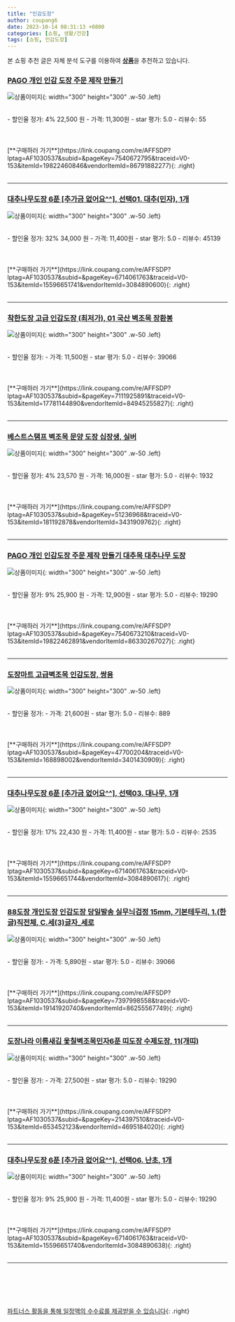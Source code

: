 ```yaml
---
title: "인감도장"
author: coupang6
date: 2023-10-14 08:31:13 +0800
categories: [쇼핑, 생활/건강]
tags: [쇼핑, 인감도장]
---
```


본 쇼핑 추천 글은 자체 분석 도구를 이용하여 [**상품**](https://link.coupang.com/a/bao1ui)을 추천하고 있습니다.

### [PAGO 개인 인감 도장 주문 제작 만들기](https://link.coupang.com/re/AFFSDP?lptag=AF1030537&subid=&pageKey=7540672795&traceid=V0-153&itemId=19822460846&vendorItemId=86791882277)

![상품이미지](https://thumbnail7.coupangcdn.com/thumbnails/remote/230x230ex/image/vendor_inventory/5bd2/1c258060fd0666d457204bd54e962e7ef1d98f0a03333a203a79f80f6701.jpg){: width="300" height="300" .w-50 .left}


<br>
- 할인율 정가: 4%  22,500   원
- 가격: 11,300원
- star 평가: 5.0
- 리뷰수: 55
<br>
<br>
<br>
<br>
[**구매하러 가기**](https://link.coupang.com/re/AFFSDP?lptag=AF1030537&subid=&pageKey=7540672795&traceid=V0-153&itemId=19822460846&vendorItemId=86791882277){: .right}
<br>
<br>

---

### [대추나무도장 6푼 [추가금 없어요^^], 선택01. 대추(민자), 1개](https://link.coupang.com/re/AFFSDP?lptag=AF1030537&subid=&pageKey=6714061763&traceid=V0-153&itemId=15596651741&vendorItemId=3084890600)

![상품이미지](https://thumbnail6.coupangcdn.com/thumbnails/remote/230x230ex/image/vendor_inventory/ea0b/2f3c98eb7e683ca478219e715b3c55e165acfb674d53f88197067db4f5bd.jpg){: width="300" height="300" .w-50 .left}


<br>
- 할인율 정가: 32%  34,000   원
- 가격: 11,400원
- star 평가: 5.0
- 리뷰수: 45139
<br>
<br>
<br>
<br>
[**구매하러 가기**](https://link.coupang.com/re/AFFSDP?lptag=AF1030537&subid=&pageKey=6714061763&traceid=V0-153&itemId=15596651741&vendorItemId=3084890600){: .right}
<br>
<br>

---

### [착한도장 고급 인감도장 (최저가), 01 국산 벽조목 장환봉](https://link.coupang.com/re/AFFSDP?lptag=AF1030537&subid=&pageKey=7111925891&traceid=V0-153&itemId=17781144890&vendorItemId=84945255827)

![상품이미지](https://thumbnail10.coupangcdn.com/thumbnails/remote/230x230ex/image/vendor_inventory/0b8e/a592b5b7f7f80d2ea33d00ac0e93d5d4a82c4cb19a17cf27164407bf978c.jpg){: width="300" height="300" .w-50 .left}


<br>
- 할인율 정가: 
- 가격: 11,500원
- star 평가: 5.0
- 리뷰수: 39066
<br>
<br>
<br>
<br>
[**구매하러 가기**](https://link.coupang.com/re/AFFSDP?lptag=AF1030537&subid=&pageKey=7111925891&traceid=V0-153&itemId=17781144890&vendorItemId=84945255827){: .right}
<br>
<br>

---

### [베스트스탬프 벽조목 문양 도장 십장생, 실버](https://link.coupang.com/re/AFFSDP?lptag=AF1030537&subid=&pageKey=51236968&traceid=V0-153&itemId=181192878&vendorItemId=3431909762)

![상품이미지](https://thumbnail6.coupangcdn.com/thumbnails/remote/230x230ex/image/vendor_inventory/images/2017/12/03/17/9/0c83a4b1-a3b0-4d04-94e1-4bdeed1adb40.jpg){: width="300" height="300" .w-50 .left}


<br>
- 할인율 정가: 4%  23,570   원
- 가격: 16,000원
- star 평가: 5.0
- 리뷰수: 1932
<br>
<br>
<br>
<br>
[**구매하러 가기**](https://link.coupang.com/re/AFFSDP?lptag=AF1030537&subid=&pageKey=51236968&traceid=V0-153&itemId=181192878&vendorItemId=3431909762){: .right}
<br>
<br>

---

### [PAGO 개인 인감도장 주문 제작 만들기 대추목 대추나무 도장](https://link.coupang.com/re/AFFSDP?lptag=AF1030537&subid=&pageKey=7540673210&traceid=V0-153&itemId=19822462891&vendorItemId=86330267027)

![상품이미지](https://thumbnail7.coupangcdn.com/thumbnails/remote/230x230ex/image/vendor_inventory/be55/b1436ca1e7614bca6eb12643a50936c9ea1fa6bf3c749346bf20bbc11f29.jpg){: width="300" height="300" .w-50 .left}


<br>
- 할인율 정가: 9%  25,900   원
- 가격: 12,900원
- star 평가: 5.0
- 리뷰수: 19290
<br>
<br>
<br>
<br>
[**구매하러 가기**](https://link.coupang.com/re/AFFSDP?lptag=AF1030537&subid=&pageKey=7540673210&traceid=V0-153&itemId=19822462891&vendorItemId=86330267027){: .right}
<br>
<br>

---

### [도장마트 고급벽조목 인감도장, 쌍용](https://link.coupang.com/re/AFFSDP?lptag=AF1030537&subid=&pageKey=47700204&traceid=V0-153&itemId=168898002&vendorItemId=3401430909)

![상품이미지](https://thumbnail7.coupangcdn.com/thumbnails/remote/230x230ex/image/vendor_inventory/images/2017/11/14/12/8/92662ea3-e20b-4af6-9036-a1980d173437.jpg){: width="300" height="300" .w-50 .left}


<br>
- 할인율 정가: 
- 가격: 21,600원
- star 평가: 5.0
- 리뷰수: 889
<br>
<br>
<br>
<br>
[**구매하러 가기**](https://link.coupang.com/re/AFFSDP?lptag=AF1030537&subid=&pageKey=47700204&traceid=V0-153&itemId=168898002&vendorItemId=3401430909){: .right}
<br>
<br>

---

### [대추나무도장 6푼 [추가금 없어요^^], 선택03. 대나무, 1개](https://link.coupang.com/re/AFFSDP?lptag=AF1030537&subid=&pageKey=6714061763&traceid=V0-153&itemId=15596651744&vendorItemId=3084890617)

![상품이미지](https://thumbnail6.coupangcdn.com/thumbnails/remote/230x230ex/image/vendor_inventory/ea0b/2f3c98eb7e683ca478219e715b3c55e165acfb674d53f88197067db4f5bd.jpg){: width="300" height="300" .w-50 .left}


<br>
- 할인율 정가: 17%  22,430   원
- 가격: 11,400원
- star 평가: 5.0
- 리뷰수: 2535
<br>
<br>
<br>
<br>
[**구매하러 가기**](https://link.coupang.com/re/AFFSDP?lptag=AF1030537&subid=&pageKey=6714061763&traceid=V0-153&itemId=15596651744&vendorItemId=3084890617){: .right}
<br>
<br>

---

### [88도장 개인도장 인감도장 당일발송 실무늬검정 15mm, 기본테두리, 1.(한글)직전체, C.세(3)글자_세로](https://link.coupang.com/re/AFFSDP?lptag=AF1030537&subid=&pageKey=7397998558&traceid=V0-153&itemId=19141920740&vendorItemId=86255567749)

![상품이미지](https://thumbnail6.coupangcdn.com/thumbnails/remote/230x230ex/image/vendor_inventory/7a9d/b7117cdff5deec81c842ee8527eca1ffa02c25ba17126debf6795de7edcc.jpg){: width="300" height="300" .w-50 .left}


<br>
- 할인율 정가: 
- 가격: 5,890원
- star 평가: 5.0
- 리뷰수: 39066
<br>
<br>
<br>
<br>
[**구매하러 가기**](https://link.coupang.com/re/AFFSDP?lptag=AF1030537&subid=&pageKey=7397998558&traceid=V0-153&itemId=19141920740&vendorItemId=86255567749){: .right}
<br>
<br>

---

### [도장나라 이름새김 옻칠벽조목민자6푼 띠도장 수제도장, 11(개띠)](https://link.coupang.com/re/AFFSDP?lptag=AF1030537&subid=&pageKey=214397510&traceid=V0-153&itemId=653452123&vendorItemId=4695184020)

![상품이미지](https://thumbnail8.coupangcdn.com/thumbnails/remote/230x230ex/image/vendor_inventory/29d6/54acc581b2fa41804ed62defd1aa91f822919eb92867e02fdabb378e8f5b.jpg){: width="300" height="300" .w-50 .left}


<br>
- 할인율 정가: 
- 가격: 27,500원
- star 평가: 5.0
- 리뷰수: 19290
<br>
<br>
<br>
<br>
[**구매하러 가기**](https://link.coupang.com/re/AFFSDP?lptag=AF1030537&subid=&pageKey=214397510&traceid=V0-153&itemId=653452123&vendorItemId=4695184020){: .right}
<br>
<br>

---

### [대추나무도장 6푼 [추가금 없어요^^], 선택06. 난초, 1개](https://link.coupang.com/re/AFFSDP?lptag=AF1030537&subid=&pageKey=6714061763&traceid=V0-153&itemId=15596651740&vendorItemId=3084890638)

![상품이미지](https://thumbnail6.coupangcdn.com/thumbnails/remote/230x230ex/image/vendor_inventory/ea0b/2f3c98eb7e683ca478219e715b3c55e165acfb674d53f88197067db4f5bd.jpg){: width="300" height="300" .w-50 .left}


<br>
- 할인율 정가: 9%  25,900   원
- 가격: 11,400원
- star 평가: 5.0
- 리뷰수: 19290
<br>
<br>
<br>
<br>
[**구매하러 가기**](https://link.coupang.com/re/AFFSDP?lptag=AF1030537&subid=&pageKey=6714061763&traceid=V0-153&itemId=15596651740&vendorItemId=3084890638){: .right}
<br>
<br>

---
<br><br><br><br><br> [파트너스 활동을 통해 일정액의 수수료를 제공받을 수 있습니다](https://link.coupang.com/a/bao1ui){: .right}